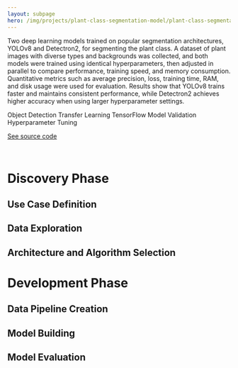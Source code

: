 ```yaml
---
layout: subpage
hero: /img/projects/plant-class-segmentation-model/plant-class-segmentation-model.jpeg
---
```


<title>Comparing YOLOv8 and Detectron2 Architectures for Plant Class Segmentation Using Transfer Learning</title>

Two deep learning models trained on popular segmentation architectures, YOLOv8 and Detectron2, for segmenting the plant class. A dataset of plant images with diverse types and backgrounds was collected, and both models were trained using identical hyperparameters, then adjusted in parallel to compare performance, training speed, and memory consumption. Quantitative metrics such as average precision, loss, training time, RAM, and disk usage were used for evaluation. Results show that YOLOv8 trains faster and maintains consistent performance, while Detectron2 achieves higher accuracy when using larger hyperparameter settings.

<tag>Object Detection</tag>
<tag>Transfer Learning</tag>
<tag>TensorFlow</tag>
<tag>Model Validation</tag>
<tag>Hyperparameter Tuning</tag>

<a href="https://www.johnivandiaz.com" class="arrow-link">See source code</a>

<br>

<h1>Discovery Phase</h1>

<h2>Use Case Definition</h2>

<h2>Data Exploration</h2>

<h2>Architecture and Algorithm Selection</h2>



<h1>Development Phase</h1>

<h2>Data Pipeline Creation</h2>

<h2>Model Building</h2>

<h2>Model Evaluation</h2>